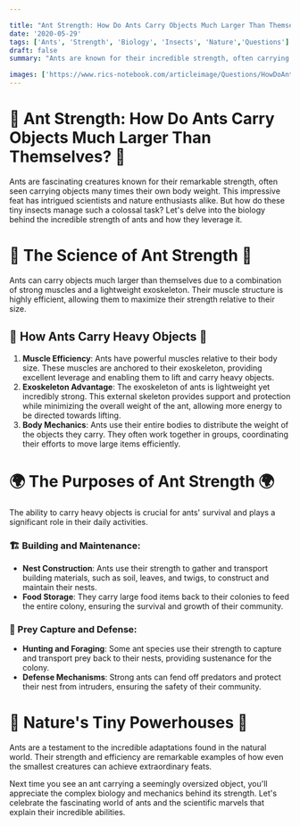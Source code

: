 ```yaml
---

title: "Ant Strength: How Do Ants Carry Objects Much Larger Than Themselves?"
date: '2020-05-29'
tags: ['Ants', 'Strength', 'Biology', 'Insects', 'Nature','Questions']
draft: false
summary: "Ants are known for their incredible strength, often carrying objects many times their own body weight. In this blog post, we explore the biology behind this remarkable ability and how ants leverage their strength."

images: ['https://www.rics-notebook.com/articleimage/Questions/HowDoAntsCarrySoMuch.webp']
---
```


# 🐜 Ant Strength: How Do Ants Carry Objects Much Larger Than Themselves? 🐜

Ants are fascinating creatures known for their remarkable strength, often seen carrying objects many times their own body weight. This impressive feat has intrigued scientists and nature enthusiasts alike. But how do these tiny insects manage such a colossal task? Let's delve into the biology behind the incredible strength of ants and how they leverage it.

# 🔬 The Science of Ant Strength 🔬

Ants can carry objects much larger than themselves due to a combination of strong muscles and a lightweight exoskeleton. Their muscle structure is highly efficient, allowing them to maximize their strength relative to their size.

## 🧠 How Ants Carry Heavy Objects 🧠

1. **Muscle Efficiency**: Ants have powerful muscles relative to their body size. These muscles are anchored to their exoskeleton, providing excellent leverage and enabling them to lift and carry heavy objects.
2. **Exoskeleton Advantage**: The exoskeleton of ants is lightweight yet incredibly strong. This external skeleton provides support and protection while minimizing the overall weight of the ant, allowing more energy to be directed towards lifting.
3. **Body Mechanics**: Ants use their entire bodies to distribute the weight of the objects they carry. They often work together in groups, coordinating their efforts to move large items efficiently.

# 🌍 The Purposes of Ant Strength 🌍

The ability to carry heavy objects is crucial for ants' survival and plays a significant role in their daily activities.

### 🏗️ Building and Maintenance:

- **Nest Construction**: Ants use their strength to gather and transport building materials, such as soil, leaves, and twigs, to construct and maintain their nests.
- **Food Storage**: They carry large food items back to their colonies to feed the entire colony, ensuring the survival and growth of their community.

### 🥩 Prey Capture and Defense:

- **Hunting and Foraging**: Some ant species use their strength to capture and transport prey back to their nests, providing sustenance for the colony.
- **Defense Mechanisms**: Strong ants can fend off predators and protect their nest from intruders, ensuring the safety of their community.

# 🌟 Nature's Tiny Powerhouses 🌟

Ants are a testament to the incredible adaptations found in the natural world. Their strength and efficiency are remarkable examples of how even the smallest creatures can achieve extraordinary feats.

Next time you see an ant carrying a seemingly oversized object, you'll appreciate the complex biology and mechanics behind its strength. Let's celebrate the fascinating world of ants and the scientific marvels that explain their incredible abilities.

